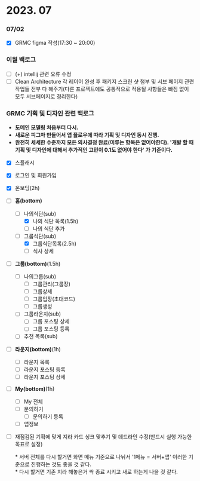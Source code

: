 # 2023. 07

### 07/02

* [x] GRMC figma 작성(17:30 \~ 20:00)





### 이월 백로그

* [ ] (+) intellij 관련 오류 수정
* [ ] Clean Architecture 각 레이어 완성 후 패키지 스크린 샷 첨부 및 서브 페이지 관련 작업들 전부 다 해주기(다른 프로젝트에도 공통적으로 적용될 사항들은 빠짐 없이 모두 서브페이지로 정리한다)

### GRMC 기획 및 디자인 관련 백로그

* **도메인 모델링 처음부터 다시.**
* **새로운 피그마 만들어서 앱 플로우에 따라 기획 및 디자인 동시 진행.**
* **완전히 세세한 수준까지 모든 의사결정 완료(미루는 항목은 없어야한다). '개발 할 때 기획 및 디자인에 대해서 추가적인 고민이 0.1도 없어야 한다' 가 기준이다.**

<!---->

* [x] 스플래시
* [x] 로그인 및 회원가입
* [x] 온보딩(2h)
* [ ] **홈(bottom)**
  * [ ] 나의식단(sub)
    * [x] 나의 식단 목록(1.5h)
    * [ ] 나의 식단 추가
  * [ ] 그룹식단(sub)
    * [x] 그룹식단목록(2.5h)
    * [ ] 식사 상세
* [ ] **그룹(bottom)**(1.5h)
  * [ ] 나의그룹(sub)
    * [ ] 그룹관리(그룹장)
    * [ ] 그룹상세
    * [ ] 그룹입장(초대코드)
    * [ ] 그룹생성
  * [ ] 그룹라운지(sub)
    * [ ] 그룹 포스팅 상세
    * [ ] 그룹 포스팅 등록
  * [ ] 추천 목록(sub)
* [ ] **라운지(bottom)**(1h)
  * [ ] 라운지 목록
  * [ ] 라운지 포스팅 등록
  * [ ] 라운지 포스팅 상세
* [ ] **My(bottom)**(1h)
  * [ ] My 전체
  * [ ] 문의하기
    * [ ] 문의하기 등록
  * [ ] 앱정보
*   [ ] 재점검된 기획에 맞게 지라 카드 싱크 맞추기 및 데드라인 수정(반드시 실행 가능한 목표로 설정)

    \* 서버 전체를 다시 할거면 화면 메뉴 기준으로 나눠서 '1메뉴 = 서버+앱' 이러한 기준으로 진행하는 것도 좋을 것 같다.\
    \* 다시 할거면 기존 지라 해놓은거 싹 종료 시키고 새로 하는게 나을 것 같다.
